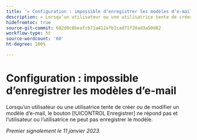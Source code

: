 ```yaml
---
title: '« Configuration : impossible d’enregistrer les modèles d’e-mail »'
description: « Lorsqu’un utilisateur ou une utilisatrice tente de créer ou de modifier un modèle d’e-mail, le bouton Enregistrer ne répond pas et l’utilisateur ou l’utilisatrice ne peut pas enregistrer le modèle. »
hidefromtoc: true
source-git-commit: 682d0c0beafcb71a412afb1cad71f20ad3a50d82
workflow-type: ht
source-wordcount: '60'
ht-degree: 100%

---
```



# Configuration : impossible d’enregistrer les modèles d’e-mail

Lorsqu’un utilisateur ou une utilisatrice tente de créer ou de modifier un modèle d’e-mail, le bouton [!UICONTROL Enregistrer] ne répond pas et l’utilisateur ou l’utilisatrice ne peut pas enregistrer le modèle.

_Premier signalement le 11 janvier 2023._

